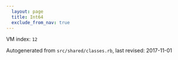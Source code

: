 ```yaml
---
  layout: page
  title: Int64
  exclude_from_nav: true
---
```


  VM index: `12`

Autogenerated from `src/shared/classes.rb`, last revised: 2017-11-01